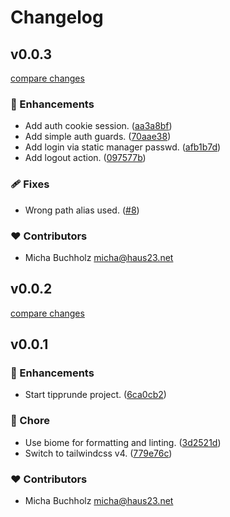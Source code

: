 # Changelog


## v0.0.3

[compare changes](https://github.com/haus23/tipprunde/compare/v0.0.2...v0.0.3)

### 🚀 Enhancements

- Add auth cookie session. ([aa3a8bf](https://github.com/haus23/tipprunde/commit/aa3a8bf))
- Add simple auth guards. ([70aae38](https://github.com/haus23/tipprunde/commit/70aae38))
- Add login via static manager passwd. ([afb1b7d](https://github.com/haus23/tipprunde/commit/afb1b7d))
- Add logout action. ([097577b](https://github.com/haus23/tipprunde/commit/097577b))

### 🩹 Fixes

- Wrong path alias used. ([#8](https://github.com/haus23/tipprunde/pull/8))

### ❤️ Contributors

- Micha Buchholz <micha@haus23.net>

## v0.0.2

[compare changes](https://github.com/haus23/tipprunde/compare/v0.0.1...v0.0.2)

## v0.0.1


### 🚀 Enhancements

- Start tipprunde project. ([6ca0cb2](https://github.com/haus23/tipprunde/commit/6ca0cb2))

### 🏡 Chore

- Use biome for formatting and linting. ([3d2521d](https://github.com/haus23/tipprunde/commit/3d2521d))
- Switch to tailwindcss v4. ([779e76c](https://github.com/haus23/tipprunde/commit/779e76c))

### ❤️ Contributors

- Micha Buchholz <micha@haus23.net>

